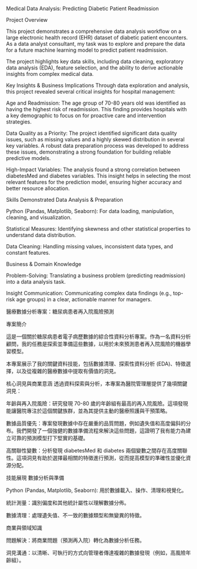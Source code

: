 Medical Data Analysis: Predicting Diabetic Patient Readmission

Project Overview


This project demonstrates a comprehensive data analysis workflow on a large electronic health record (EHR) dataset of diabetic patient encounters. As a data analyst consultant, my task was to explore and prepare the data for a future machine learning model to predict patient readmission.

The project highlights key data skills, including data cleaning, exploratory data analysis (EDA), feature selection, and the ability to derive actionable insights from complex medical data.

Key Insights & Business Implications
Through data exploration and analysis, this project revealed several critical insights for hospital management:

Age and Readmission: The age group of 70-80 years old was identified as having the highest risk of readmission. This finding provides hospitals with a key demographic to focus on for proactive care and intervention strategies.

Data Quality as a Priority: The project identified significant data quality issues, such as missing values and a highly skewed distribution in several key variables. A robust data preparation process was developed to address these issues, demonstrating a strong foundation for building reliable predictive models.

High-Impact Variables: The analysis found a strong correlation between diabetesMed and diabetes variables. This insight helps in selecting the most relevant features for the prediction model, ensuring higher accuracy and better resource allocation.

Skills Demonstrated
Data Analysis & Preparation

Python (Pandas, Matplotlib, Seaborn): For data loading, manipulation, cleaning, and visualization.

Statistical Measures: Identifying skewness and other statistical properties to understand data distribution.

Data Cleaning: Handling missing values, inconsistent data types, and constant features.

Business & Domain Knowledge

Problem-Solving: Translating a business problem (predicting readmission) into a data analysis task.

Insight Communication: Communicating complex data findings (e.g., top-risk age groups) in a clear, actionable manner for managers.



醫療數據分析專案：糖尿病患者再入院風險預測

專案簡介


這是一個關於糖尿病患者電子病歷數據的綜合性資料分析專案。作為一名資料分析顧問，我的任務是探索並準備這些數據，以用於未來預測患者再入院風險的機器學習模型。

本專案展示了我的關鍵資料技能，包括數據清理、探索性資料分析 (EDA)、特徵選擇，以及從複雜的醫療數據中提取有價值的洞見。

核心洞見與商業意涵
透過資料探索與分析，本專案為醫院管理層提供了幾項關鍵洞見：

年齡與再入院風險：研究發現 70-80 歲的年齡組有最高的再入院風險。這項發現能讓醫院專注於這個關鍵族群，並為其提供主動的醫療照護與干預策略。

數據品質優先：專案發現數據中存在嚴重的品質問題，例如遺失值和高度偏斜的分布。我們開發了一個強健的數據準備流程來解決這些問題，這證明了我有能力為建立可靠的預測模型打下堅實的基礎。

高關聯性變數：分析發現 diabetesMed 和 diabetes 兩個變數之間存在高度關聯性。這項洞見有助於選擇最相關的特徵進行預測，從而提高模型的準確性並優化資源分配。

技能展現
數據分析與準備

Python (Pandas, Matplotlib, Seaborn): 用於數據載入、操作、清理和視覺化。

統計測量：識別偏度和其他統計屬性以理解數據分佈。

數據清理：處理遺失值、不一致的數據類型和無變異的特徵。

商業與領域知識

問題解決：將商業問題（預測再入院）轉化為數據分析任務。

洞見溝通：以清晰、可執行的方式向管理者傳達複雜的數據發現（例如，高風險年齡組）。

